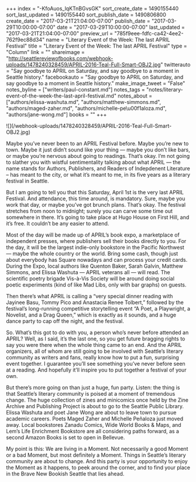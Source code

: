 +++
index = "-KfoAuos_lqKTnBGvsGK"
sort_create_date = 1490155440
sort_last_updated = 1490155440
sort_publish_date = 1490806800
create_date = "2017-03-21T21:04:00-07:00"
publish_date = "2017-03-29T10:00:00-07:00"
date = "2017-03-29T10:00:00-07:00"
last_updated = "2017-03-21T21:04:00-07:00"
preview_url = "785f9eee-fdfc-ca42-4ee2-762f9ec88d34"
name = "Literary Event of the Week: The last APRIL Festival"
title = "Literary Event of the Week: The last APRIL Festival"
type = "Column"
link = ""
shareimage = "http://seattlereviewofbooks.com/webhook-uploads/1478240328459/APRIL-2016-Teal-Full-Smart-OBJ2.jpg"
twitterauto = "Say goodbye to APRIL on Saturday, and say goodbye to a moment in Seattle history."
facebookauto = "Say goodbye to APRIL on Saturday, and say goodbye to a moment in Seattle history."
make_image_tweet = "False"
notes_byline = ["writers/paul-constant.md"]
notes_tags = "notes/literary-event-of-the-week-the-last-april-festival.md"
notes_about = ["authors/elissa-washuta.md", "authors/matthew-simmons.md", "authors/maged-zaher.md", "authors/michelle-pe\u00f1aloza.md", "authors/jane-wong.md"]
books = ""
+++
<p class="image">![](/webhook-uploads/1478240328459/APRIL-2016-Teal-Full-Smart-OBJ2.jpg)</p>

Maybe you’ve never been to an APRIL Festival before. Maybe you’re new to town. Maybe it just didn’t sound like your thing — maybe you don’t like bars, or maybe you’re nervous about going to readings. That’s okay. I’m not going to slather you with wistful sentimentality talking about what APRIL — the name stands for Authors, Publishers, and Readers of Indepdenent Literature – has meant to the city, or what it’s meant to me, in its five years as a literary festival in Seattle.

But I am going to tell you that this Saturday, April 1st is the very last APRIL Festival. And attendance, this time around, is mandatory. Sure, maybe you work that day, or maybe you’ve got brunch plans. That’s okay. The festival stretches from noon to midnight; surely you can carve some time out somewhere in there. It’s going to take place at Hugo House on First Hill, and it’s free. It couldn’t be any easier to attend.

Most of the day will be made up of APRIL’s book expo, a marketplace of independent presses, where publishers sell their books directly to you. For the day, it will be the largest indie-only bookstore in the Pacific Northwest — maybe the whole country or the world. Bring some cash, though just about everybody has Square nowadays and can process your credit cards. During the Expo, local authors like Quenton Baker, Sarah Galvin, Matthew Simmons, and Elissa Washuta — APRIL veterans all — will read. The scientific poetry brigade Vis-à-Vis Society will be around doing social poetic experiments (kind of like Mad Libs, only with bar graphs) on guests.

Then there’s what APRIL is calling a “very special dinner reading with Jayinee Basu, Tommy Pico and Anastacia Renee Tolbert,” followed by the festival’s long-running competitive storytelling event “A Poet, a Playwright, a Novelist, and a Drag Queen,” which is exactly as it sounds, and a huge dance party to cap off the night, and the festival.

So. What’s this got to do with you, a person who’s never before attended an APRIL? Well, as I said, it’s the last one, so you get future bragging rights to say you were there when the whole thing came to an end. And the APRIL organizers, all of whom are still going to be involved with Seattle’s literary community as writers and fans, really know how to put a fun, surprising event together. I guarantee you’ll see something you’ve never before seen at a reading. And hopefully it’ll inspire you to put together a festival of your own.

But there’s more going on than just a huge, fun party. Listen: the thing is that Seattle’s literary community is poised at a moment of tremendous change. The huge collection of zines and minicomics once held by the Zine Archive and Publishing Project is about to go to the Seattle Public Library. Elissa Washuta and poet Jane Wong are about to leave town to pursue academic careers. Poets Maged Zaher and Michelle Peñaloza just moved away. Local bookstores Zanadu Comics, Wide World Books & Maps, and Lem’s Life Enrichment Bookstore are all considering paths forward, as a second Amazon Books is set to open in Bellevue. 

My point is this: We are living in a Moment. Not necessarily a good Moment or a bad Moment, but most definitely a Moment. Things in Seattle’s literary community are about to change. And this party is your opportunity to enjoy the Moment as it happens, to peek around the corner, and to find your place in the Brave New Bookish Seattle that lies ahead.
